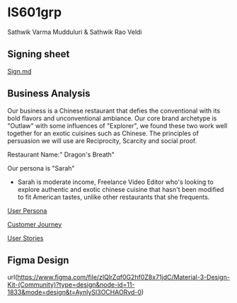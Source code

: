 # IS601grp
Sathwik Varma Mudduluri & Sathwik Rao Veldi

## Signing sheet
[Sign.md](Sign.md)

## Business Analysis
Our business is a Chinese restaurant that defies the conventional with its bold flavors and unconventional ambiance. Our core brand archetype is "Outlaw" with some influences of "Explorer", we found these two work well together for an exotic cuisines such as Chinese. The principles of persuasion we will use are Reciprocity, Scarcity and social proof. 

Restaurant Name:" Dragon's Breath"

Our persona is "Sarah"

- Sarah is moderate income, Freelance Video Editor who's looking to explore authentic and exotic chinese cuisine that hasn't been modified to fit American tastes, unlike other restaurants that she frequents.

[User Persona](Businessdocx/Persona.md)

[Customer Journey](Businessdocx/customerjourney.md)

[User Stories](Businessdocx/user-story.md)



## Figma Design
url(https://www.figma.com/file/zlQlrZqf0G2hf0Z8x71jdC/Material-3-Design-Kit-(Community)?type=design&node-id=11-1833&mode=design&t=AynlySI3OCHAORvd-0)
